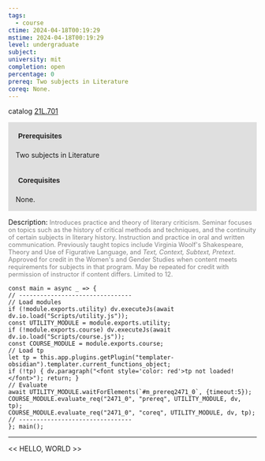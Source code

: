 ```yaml
---
tags:
  - course
ctime: 2024-04-18T00:19:29
mstime: 2024-04-18T00:19:29
level: undergraduate
subject: 
university: mit
completion: open
percentage: 0
prereq: Two subjects in Literature
coreq: None.
---
```


catalog [21L.701](http://student.mit.edu/catalog/m21La.html#21L.701)

<span style="display: block; padding: 15px; background-color: rgb(100, 100, 100, 0.2);"><font id="m_prereq2471_0" style="display: block; font-family: Arial, sans-serif; font-weight: bold; padding: 5px">Prerequisites</font><br><span id="prereq2471_0">Two subjects in Literature</span></span>
<span style="display: block; padding: 15px; background-color: rgb(100, 100, 100, 0.2);"><font id="m_coreq2471_0" style="display: block; font-family: Arial, sans-serif; font-weight: bold; padding: 5px">Corequisites</font><br><span id="coreq2471_0">None.</span></span>

<font style="">Description:</font>
<font style="color: grey; font-size: 0.8rem;">Introduces practice and theory of literary criticism. Seminar focuses on topics such as the history of critical methods and techniques, and the continuity of certain subjects in literary history. Instruction and practice in oral and written communication. Previously taught topics include Virginia Woolf's Shakespeare, Theory and Use of Figurative Language, and <i>Text, Context, Subtext, Pretext</i>. Approved for credit in the Women's and Gender Studies when content meets requirements for subjects in that program. May be repeated for credit with permission of instructor if content differs. Limited to 12.</font>

```dataviewjs
const main = async _ => {
// --------------------------------
// Load modules
if (!module.exports.utility) dv.executeJs(await dv.io.load("Scripts/utility.js"));
const UTILITY_MODULE = module.exports.utility;
if (!module.exports.course) dv.executeJs(await dv.io.load("Scripts/course.js"));
const COURSE_MODULE = module.exports.course;
// Load tp
let tp = this.app.plugins.getPlugin("templater-obsidian").templater.current_functions_object;
if (!tp) { dv.paragraph("<font style='color: red'>tp not loaded!</font>"); return; }
// Evaluate
await UTILITY_MODULE.waitForElements(`#m_prereq2471_0`, {timeout:5});
COURSE_MODULE.evaluate_req("2471_0", "prereq", UTILITY_MODULE, dv, tp);
COURSE_MODULE.evaluate_req("2471_0", "coreq", UTILITY_MODULE, dv, tp);
// --------------------------------
}; main();
```

---

<< HELLO, WORLD >>

